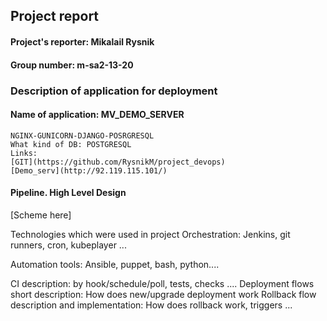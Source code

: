 ## Project report

#### Project's reporter: Mikalail Rysnik
#### Group number: m-sa2-13-20

### Description of application for deployment

#### Name of application: MV_DEMO_SERVER

    NGINX-GUNICORN-DJANGO-POSRGRESQL
    What kind of DB: POSTGRESQL
    Links:
    [GIT](https://github.com/RysnikM/project_devops)
    [Demo_serv](http://92.119.115.101/)
    
#### Pipeline. High Level Design

[Scheme here]



Technologies which were used in project
Orchestration: Jenkins, git runners, cron, kubeplayer ...

Automation tools: Ansible, puppet, bash, python....

CI description: by hook/schedule/poll, tests, checks ....
    Deployment flows short description:
    How does new/upgrade deployment work
    Rollback flow description and implementation:
    How does rollback work, triggers ...
